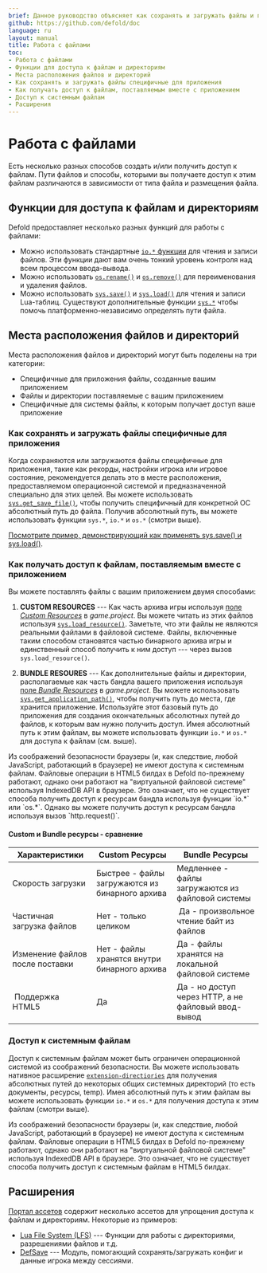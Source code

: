 ```yaml
---
brief: Данное руководство объясняет как сохранять и загружать файлы и производить другие виды файловых операций.
github: https://github.com/defold/doc
language: ru
layout: manual
title: Работа с файлами
toc:
- Работа с файлами
- Функции для доступа к файлам и директориям
- Места расположения файлов и директорий
- Как сохранять и загружать файлы специфичные для приложения
- Как получать доступ к файлам, поставляемым вместе с приложением
- Доступ к системным файлам
- Расширения
---
```


# Работа с файлами
Есть несколько разных способов создать и/или получить доступ к файлам. Пути файлов и способы, которыми вы получаете доступ к этим файлам различаются в зависимости от типа файла и размещения файла.

## Функции для доступа к файлам и директориям
Defold предоставляет несколько разных функций для работы с файлами:

* Можно использовать стандартные [`io.*` функции](https://defold.com/ref/stable/io/) для чтения и записи файлов. Эти функции дают вам очень тонкий уровень контроля над всем процессом ввода-вывода. 
* Можно использовать [`os.rename()`](https://defold.com/ref/stable/os/#os.rename:oldname-newname) и [`os.remove()`](https://defold.com/ref/stable/os/#os.remove:filename) для переименования и удаления файлов.
* Можно использовать [`sys.save()`](https://defold.com/ref/stable/sys/#sys.save:filename-table) и [`sys.load()`](https://defold.com/ref/stable/sys/#sys.load:filename) для чтения и записи Lua-таблиц. Существуют дополнительные функции [`sys.*`](https://defold.com/ref/stable/sys/) чтобы помочь платформенно-независимо определять пути файла.

## Места расположения файлов и директорий
Места расположения файлов и директорий могут быть поделены на три категории:

* Специфичные для приложения файлы, созданные вашим приложением
* Файлы и директории поставляемые с вашим приложением
* Специфичные для системы файлы, к которым получает доступ ваше приложение

### Как сохранять и загружать файлы специфичные для приложения
Когда сохраняются или загружаются файлы специфичные для приложения, такие как рекорды, настройки игрока или игровое состояние, рекомендуется делать это в месте расположения, предоставляемом операционной системой и предназначенной специально для этих целей. Вы можете использовать [`sys.get_save_file()`](https://defold.com/ref/stable/sys/#sys.get_save_file:application_id-file_name), чтобы получить специфичный для конкретной ОС абсолютный путь до файла. Получив абсолютный путь, вы можете использовать функции `sys.*`, `io.*` и `os.*` (смотри выше).

[Посмотрите пример, демонстрирующий как применять sys.save() и sys.load()](/examples/file/sys_save_load/).

### Как получать доступ к файлам, поставляемым вместе с приложением
Вы можете поставлять файлы с вашим приложением двумя способами:

1. **CUSTOM RESOURCES** --- Как часть архива игры используя [поле *Custom Resources*](https://defold.com/ru/manuals/project-settings/#project) в *game.project*. Вы можете читать из этих файлов используя [`sys.load_resource()`](https://defold.com/ref/sys/#sys.load_resource). Заметьте, что эти файлы не являются реальными файлами в файловой системе. Файлы, включенные таким способом становятся частью бинарного архива игры и единственный способ получить к ним доступ --- через вызов `sys.load_resource()`.

2. **BUNDLE RESOURES** --- Как дополнительные файлы и директории, располагаемые как часть бандла вашего приложения используя [поле *Bundle Resources*](https://defold.com/ru/manuals/project-settings/#project) в *game.project*. Вы можете использовать [`sys.get_application_path()`](https://defold.com/ref/stable/sys/#sys.get_application_path:), чтобы получить путь до места, где хранится приложение. Используйте этот базовый путь до приложения для создания окончательных абсолютных путей до файлов, к которым вам нужно получить доступ. Имея абсолютный путь к этим файлам, вы можете использовать функции `io.*` и `os.*` для доступа к файлам (см. выше).

<div class='sidenote' markdown='1'>
Из соображений безопасности браузеры (и, как следствие, любой JavaScript, работающий в браузере) не имеют доступа к системным файлам. Файловые операции в HTML5 билдах в Defold по-прежнему работают, однако они работают на "виртуальной файловой системе" используя IndexedDB API в браузере. Это означает, что не существует способа получить доступ к ресурсам бандла используя функции `io.*` или `os.*`. Однако вы можете получить доступ к ресурсам бандла используя вызов `http.request()`.
</div>


#### Custom и Bundle ресурсы - сравнение

| Характеристики              | Custom Ресурсы                          | Bundle Ресурсы                               |
|-----------------------------|-------------------------------------------|------------------------------------------------|
| Скорость загрузки               | Быстрее - файлы загружаются из бинарного архива | Медленнее - файлы загружаются из файловой системы          |
| Частичная загрузка файлов          | Нет - только целиком                    | Да - произвольное чтение байт из файлов           |
| Изменение файлов после поставки | Нет - файлы хранятся внутри бинарного архива | Да - файлы хранятся на локальной файловой системе    |
| Поддержка HTML5               | Да                                       | Да - но доступ через HTTP, а не файловый ввод-вывод |


### Доступ к системным файлам
Доступ к системным файлам может быть ограничен операционной системой из соображений безопасности. Вы можете использовать нативное расширение [`extension-directiories`](https://defold.com/assets/extensiondirectories/) для получения абсолютных путей до некоторых общих системных директорий (то есть документы, ресурсы, temp). Имея абсолютный путь к этим файлам вы можете использовать функции `io.*` и `os.*` для получения доступа к этим файлам (смотри выше).

<div class='sidenote' markdown='1'>
Из соображений безопасности браузеры (и, как следствие, любой JavaScript, работающий в браузере) не имеют доступа к системным файлам. Файловые операции в HTML5 билдах в Defold по-прежнему работают, однако они работают на "виртуальной файловой системе" используя IndexedDB API в браузере. Это означает, что не существует способа получить доступ к системным файлам в HTML5 билдах.
</div>

## Расширения
[Портал ассетов](https://defold.com/assets/) содержит несколько ассетов для упрощения доступа к файлам и директориям. Некоторые из примеров:

* [Lua File System (LFS)](https://defold.com/assets/luafilesystemlfs/) --- Функции для работы с директориями, разрешениями файлов и т.д.
* [DefSave](https://defold.com/assets/defsave/) --- Модуль, помогающий сохранять/загружать конфиг и данные игрока между сессиями.